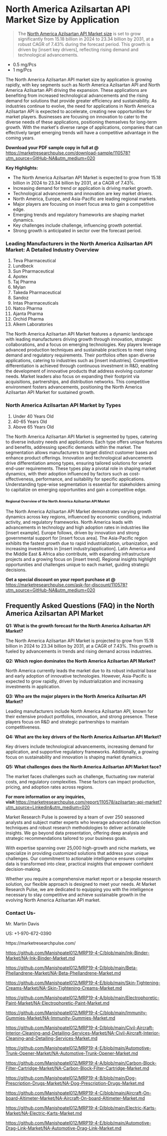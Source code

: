 <h1>North America Azilsartan API Market&nbsp;Size by Application</h1><blockquote><p>The <a href="https://marketresearchpulse.com/download-sample/110578?utm_source=GitHub-NA&amp;utm_medium=020">North America Azilsartan API Market size</a> is set to grow significantly from 15.18 billion in 2024 to 23.34 billion by 2031, at a robust CAGR of 7.43% during the forecast period. This growth is driven by [insert key drivers], reflecting rising demand and technological advancements.</p></blockquote><ul><li>0.5 mg/Pcs<li> 1 mg/Pcs</li></ul><p>The North America Azilsartan API market size by application is growing rapidly, with key segments such as North America Azilsartan API and North America Azilsartan API driving the expansion. These applications are benefiting from increased technological advancements and the rising demand for solutions that provide greater efficiency and sustainability. As industries continue to evolve, the need for applications in North America Azilsartan API is expected to accelerate, creating new opportunities for market players. Businesses are focusing on innovation to cater to the diverse needs of these applications, positioning themselves for long-term growth. With the market's diverse range of applications, companies that can effectively target emerging trends will have a competitive advantage in the coming years.</p><p><strong>Download your PDF sample copy in full at @ </strong><a href="https://marketresearchpulse.com/download-sample/110578?utm_source=GitHub-NA&amp;utm_medium=020">https://marketresearchpulse.com/download-sample/110578?utm_source=GitHub-NA&amp;utm_medium=020</a></p><p><strong>Key Highlights: </strong></p><ul><li>The North America Azilsartan API Market is expected to grow from 15.18 billion in 2024 to 23.34 billion by 2031, at a CAGR of 7.43%.</li><li>Increasing demand for trend or application is driving market growth.</li><li>Technological advancements and innovation are key market drivers.</li><li>North America, Europe, and Asia-Pacific are leading regional markets.</li><li>Major players are focusing on insert focus area to gain a competitive edge.</li><li>Emerging trends and regulatory frameworks are shaping market dynamics.</li><li>Key challenges include challenge, influencing growth potential.</li><li>Strong growth is anticipated in sector over the forecast period.</li></ul><h3>Leading Manufacturers in the North America Azilsartan API Market: A Detailed Industry Overview</h3><ol><li>Teva Pharmaceutical</li><li>Lundbeck</li><li>Sun Pharmaceutical</li><li>Apotex</li><li>Taj Pharma</li><li>Mylan</li><li>Takeda Pharmaceutical</li><li>Sandoz</li><li>Intas Pharmaceuticals</li><li>Natco Pharma</li><li>Ajanta Pharma</li><li>Orchid Pharma</li><li>Alkem Laboratories</li></ol><div class="flex max-w-full flex-col flex-grow"><div class="min-h-8 text-message flex w-full flex-col items-end gap-2 whitespace-normal break-words [.text-message+&amp;]:mt-5" dir="auto" data-message-author-role="assistant" data-message-id="fd8432e4-4910-450d-b182-61b7bfb0a01f" data-message-model-slug="gpt-4o"><div class="flex w-full flex-col gap-1 empty:hidden first:pt-[3px]"><div class="markdown prose w-full break-words dark:prose-invert light"><p>The North America Azilsartan API Market features a dynamic landscape with leading manufacturers driving growth through innovation, strategic collaborations, and a focus on emerging technologies. Key players leverage advanced production techniques and sustainable practices to meet rising demand and regulatory requirements. Their portfolios often span diverse applications, catering to industries such as [insert industries]. Competitive differentiation is achieved through continuous investment in R&amp;D, enabling the development of innovative products that address evolving customer needs. Market leaders also focus on expanding their footprint via acquisitions, partnerships, and distribution networks. This competitive environment fosters advancements, positioning the North America Azilsartan API Market for sustained growth.</p></div></div></div></div><h3>North America Azilsartan API Market by Types</h3><ol><li>Under 40 Years Old<li> 40-65 Years Old<li> Above 65 Years Old</li></ol><div class="flex max-w-full flex-col flex-grow"><div class="min-h-8 text-message flex w-full flex-col items-end gap-2 whitespace-normal break-words [.text-message+&amp;]:mt-5" dir="auto" data-message-author-role="assistant" data-message-id="084470be-0bb7-4664-bddf-5156b4f41249" data-message-model-slug="gpt-4o-mini"><div class="flex w-full flex-col gap-1 empty:hidden first:pt-[3px]"><div class="markdown prose w-full break-words dark:prose-invert light"><p>The North America Azilsartan API Market is segmented by types, catering to diverse industry needs and applications. Each type offers unique features and benefits, addressing specific demands within the market. The segmentation allows manufacturers to target distinct customer bases and enhance product offerings. Innovation and technological advancements drive differentiation among types, ensuring tailored solutions for varied end-user requirements. These types play a pivotal role in shaping market dynamics, with their adoption influenced by factors such as cost-effectiveness, performance, and suitability for specific applications. Understanding type-wise segmentation is essential for stakeholders aiming to capitalize on emerging opportunities and gain a competitive edge.</p></div></div></div></div><h3><span style="font-size: 11px;">Regional Overview of the North America Azilsartan API Market</span></h3><div class="flex max-w-full flex-col flex-grow"><div class="min-h-8 text-message flex w-full flex-col items-end gap-2 whitespace-normal break-words [.text-message+&amp;]:mt-5" dir="auto" data-message-author-role="assistant" data-message-id="e9038762-ce64-4e30-91c9-9bd413514231" data-message-model-slug="gpt-4o-mini"><div class="flex w-full flex-col gap-1 empty:hidden first:pt-[3px]"><div class="markdown prose w-full break-words dark:prose-invert light"><p>The North America Azilsartan API Market demonstrates varying growth dynamics across key regions, influenced by economic conditions, industrial activity, and regulatory frameworks. North America leads with advancements in technology and high adoption rates in industries like [insert example]. Europe follows, driven by innovation and strong governmental support for [insert focus area]. The Asia-Pacific region exhibits the fastest growth due to rapid industrialization, urbanization, and increasing investments in [insert industry/application]. Latin America and the Middle East &amp; Africa also contribute, with expanding infrastructure projects and a growing focus on [insert trend]. Regional insights highlight opportunities and challenges unique to each market, guiding strategic decisions.</p></div></div></div></div><p><strong>Get a special discount on your report purchase at @ </strong><a href="https://marketresearchpulse.com/ask-for-discount/110578?utm_source=GitHub-NA&amp;utm_medium=020">https://marketresearchpulse.com/ask-for-discount/110578?utm_source=GitHub-NA&amp;utm_medium=020</a></p><h2>Frequently Asked Questions (FAQ) in the North America Azilsartan API Market</h2><p><strong>Q1: What is the growth forecast for the North America Azilsartan API Market?</strong></p><p>The North America Azilsartan API Market is projected to grow from 15.18 billion in 2024 to 23.34 billion by 2031, at a CAGR of 7.43%. This growth is fueled by advancements in trends and rising demand across industries.</p><p><strong>Q2: Which region dominates the North America Azilsartan API Market?</strong></p><p>North America currently leads the market due to its robust industrial base and early adoption of innovative technologies. However, Asia-Pacific is expected to grow rapidly, driven by industrialization and increasing investments in application.</p><p><strong>Q3: Who are the major players in the North America Azilsartan API Market?</strong></p><p>Leading manufacturers include North America Azilsartan API, known for their extensive product portfolios, innovation, and strong presence. These players focus on R&amp;D and strategic partnerships to maintain competitiveness.</p><p><strong>Q4: What are the key drivers of the North America Azilsartan API Market?</strong></p><p>Key drivers include technological advancements, increasing demand for application, and supportive regulatory frameworks. Additionally, a growing focus on sustainability and innovation is shaping market dynamics.</p><p><strong>Q5: What challenges does the North America Azilsartan API Market face?</strong></p><p>The market faces challenges such as challenge, fluctuating raw material costs, and regulatory complexities. These factors can impact production, pricing, and adoption rates across regions.</p><p><strong>For more information or any inquiries, visit&nbsp;</strong><a href="https://marketresearchpulse.com/report/110578/azilsartan-api-market?utm_source=Linkedin&utm_medium=020">https://marketresearchpulse.com/report/110578/azilsartan-api-market?utm_source=Linkedin&utm_medium=020</a></p><p>Market Research Pulse is powered by a team of over 250 seasoned analysts and subject matter experts who leverage advanced data collection techniques and robust research methodologies to deliver actionable insights. We go beyond data presentation, offering deep analysis and strategic recommendations tailored to your business goals.</p><p>With expertise spanning over 25,000 high-growth and niche markets, we specialize in providing customized solutions that address your unique challenges. Our commitment to actionable intelligence ensures complex data is transformed into clear, practical insights that empower confident decision-making.</p><p>Whether you require a comprehensive market report or a bespoke research solution, our flexible approach is designed to meet your needs. At Market Research Pulse, we are dedicated to equipping you with the intelligence necessary to stay competitive and achieve sustainable growth in the evolving North America Azilsartan API market.</p><h3><strong>Contact Us-</strong></h3><p>Mr. Martin Davis</p><p>US: +1-970-672-0390</p><p>https://marketresearchpulse.com/</p><p><a href="https://github.com/Manishpatel012/MRP19-4-C/blob/main/Ink-Binder-Market/NA-Ink-Binder-Market.md">https://github.com/Manishpatel012/MRP19-4-C/blob/main/Ink-Binder-Market/NA-Ink-Binder-Market.md</a></p><p><a href="https://github.com/Manishpatel012/MRP19-4-D/blob/main/Beta-Phellandrene-Market/NA-Beta-Phellandrene-Market.md">https://github.com/Manishpatel012/MRP19-4-D/blob/main/Beta-Phellandrene-Market/NA-Beta-Phellandrene-Market.md</a></p><p><a href="https://github.com/Manishpatel012/MRP19-4-E/blob/main/Skin-Tightening-Creams-Market/NA-Skin-Tightening-Creams-Market.md">https://github.com/Manishpatel012/MRP19-4-E/blob/main/Skin-Tightening-Creams-Market/NA-Skin-Tightening-Creams-Market.md</a></p><p><a href="https://github.com/Manishpatel012/MRP19-4-A/blob/main/Electrophoretic-Paint-Market/NA-Electrophoretic-Paint-Market.md">https://github.com/Manishpatel012/MRP19-4-A/blob/main/Electrophoretic-Paint-Market/NA-Electrophoretic-Paint-Market.md</a></p><p><a href="https://github.com/Manishpatel012/MRP19-4-C/blob/main/Immunity-Gummies-Market/NA-Immunity-Gummies-Market.md">https://github.com/Manishpatel012/MRP19-4-C/blob/main/Immunity-Gummies-Market/NA-Immunity-Gummies-Market.md</a></p><p><a href="https://github.com/Manishpatel012/MRP19-4-D/blob/main/Civil-Aircraft-Interior-Cleaning-and-Detailing-Services-Market/NA-Civil-Aircraft-Interior-Cleaning-and-Detailing-Services-Market.md">https://github.com/Manishpatel012/MRP19-4-D/blob/main/Civil-Aircraft-Interior-Cleaning-and-Detailing-Services-Market/NA-Civil-Aircraft-Interior-Cleaning-and-Detailing-Services-Market.md</a></p><p><a href="https://github.com/Manishpatel012/MRP19-4-E/blob/main/Automotive-Trunk-Opener-Market/NA-Automotive-Trunk-Opener-Market.md">https://github.com/Manishpatel012/MRP19-4-E/blob/main/Automotive-Trunk-Opener-Market/NA-Automotive-Trunk-Opener-Market.md</a></p><p><a href="https://github.com/Manishpatel012/MRP19-4-A/blob/main/Carbon-Block-Filter-Cartridge-Market/NA-Carbon-Block-Filter-Cartridge-Market.md">https://github.com/Manishpatel012/MRP19-4-A/blob/main/Carbon-Block-Filter-Cartridge-Market/NA-Carbon-Block-Filter-Cartridge-Market.md</a></p><p><a href="https://github.com/Manishpatel012/MRP19-4-B/blob/main/Dog-Prescription-Drugs-Market/NA-Dog-Prescription-Drugs-Market.md">https://github.com/Manishpatel012/MRP19-4-B/blob/main/Dog-Prescription-Drugs-Market/NA-Dog-Prescription-Drugs-Market.md</a></p><p><a href="https://github.com/Manishpatel012/MRP19-4-C/blob/main/Aircraft-On-board-Altimeter-Market/NA-Aircraft-On-board-Altimeter-Market.md">https://github.com/Manishpatel012/MRP19-4-C/blob/main/Aircraft-On-board-Altimeter-Market/NA-Aircraft-On-board-Altimeter-Market.md</a></p><p><a href="https://github.com/Manishpatel012/MRP19-4-D/blob/main/Electric-Karts-Market/NA-Electric-Karts-Market.md">https://github.com/Manishpatel012/MRP19-4-D/blob/main/Electric-Karts-Market/NA-Electric-Karts-Market.md</a></p><p><a href="https://github.com/Manishpatel012/MRP19-4-E/blob/main/Automotive-Drag-Link-Market/NA-Automotive-Drag-Link-Market.md">https://github.com/Manishpatel012/MRP19-4-E/blob/main/Automotive-Drag-Link-Market/NA-Automotive-Drag-Link-Market.md</a></p>
